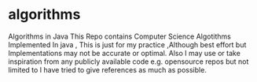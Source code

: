 # algorithms
Algorithms in Java This Repo contains Computer Science Algotithms Implemented In java , This is just for my practice ,Although best effort but Implementations may not be accurate or optimal.
Also I may use or take inspiration from any publicly available code e.g. opensource repos but not limited to I have tried to give references as much as possible.

